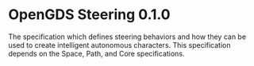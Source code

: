 # OpenGDS Steering 0.1.0

The specification which defines steering behaviors and how they can be used to create intelligent autonomous characters. This specification depends on the Space, Path, and Core specifications.
